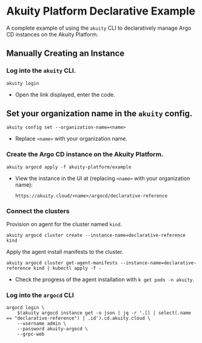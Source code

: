 # Akuity Platform Declarative Example
A complete example of using the `akuity` CLI to declaratively manage Argo CD instances on the Akuity Platform.

## Manually Creating an Instance
### Log into the `akuity` CLI.
```
akuity login
```
- Open the link displayed, enter the code.

## Set your organization name in the `akuity` config.
```
akuity config set --organization-name=<name>
```
- Replace `<name>` with your organization name.

### Create the Argo CD instance on the Akuity Platform.
```
akuity argocd apply -f akuity-platform/example
```
- View the instance in the UI at (replacing `<name>` with your organization name):
  ```
  https://akuity.cloud/<name>/argocd/declarative-reference
  ```

### Connect the clusters
Provision on agent for the cluster named `kind`.
```
akuity argocd cluster create --instance-name=declarative-reference kind
```

Apply the agent install manifests to the cluster.
```
akuity argocd cluster get-agent-manifests --instance-name=declarative-reference kind | kubectl apply -f -
```
- Check the progress of the agent installation with `k get pods -n akuity`.

### Log into the `argocd` CLI
```
argocd login \
    $(akuity argocd instance get -o json | jq -r '.[] | select(.name == "declarative-reference") | .id').cd.akuity.cloud \
    --username admin \
    --password akuity-argocd \
    --grpc-web
```